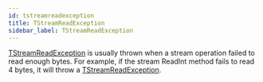 ```yaml
---
id: tstreamreadexception
title: TStreamReadException
sidebar_label: TStreamReadException
---
```




[TStreamReadException](../../../brl/brl.stream/tstreamreadexception) is usually thrown when a stream operation failed to read enough
bytes. For example, if the stream ReadInt method fails to read 4 bytes, it will throw
a [TStreamReadException](../../../brl/brl.stream/tstreamreadexception).


